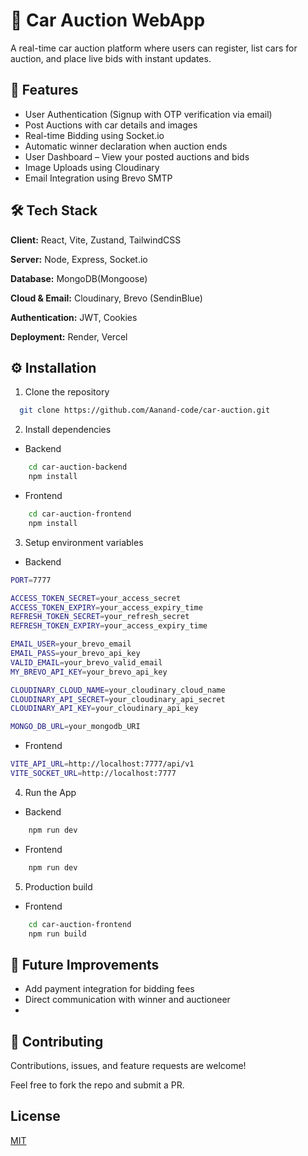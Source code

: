 
# 🚗 Car Auction WebApp

A real-time car auction platform where users can register, list cars for auction, and place live bids with instant updates.



## 🧩 Features

- User Authentication (Signup with OTP verification via email)
- Post Auctions with car details and images
- Real-time Bidding using Socket.io
- Automatic winner declaration when auction ends
- User Dashboard – View your posted auctions and bids
- Image Uploads using Cloudinary
- Email Integration using Brevo SMTP


## 🛠 Tech Stack

**Client:** React, Vite, Zustand, TailwindCSS

**Server:** Node, Express, Socket.io

**Database:** MongoDB(Mongoose)

**Cloud & Email:** Cloudinary, Brevo (SendinBlue)

**Authentication:** JWT, Cookies

**Deployment:** Render, Vercel


## ⚙️ Installation

1. Clone the repository

```bash
  git clone https://github.com/Aanand-code/car-auction.git
```
2. Install dependencies
- Backend
```bash
    cd car-auction-backend
    npm install
```
- Frontend
```bash
    cd car-auction-frontend
    npm install
```
3. Setup environment variables
- Backend
```bash
PORT=7777

ACCESS_TOKEN_SECRET=your_access_secret
ACCESS_TOKEN_EXPIRY=your_access_expiry_time
REFRESH_TOKEN_SECRET=your_refresh_secret
REFRESH_TOKEN_EXPIRY=your_access_expiry_time

EMAIL_USER=your_brevo_email
EMAIL_PASS=your_brevo_api_key
VALID_EMAIL=your_brevo_valid_email
MY_BREVO_API_KEY=your_brevo_api_key

CLOUDINARY_CLOUD_NAME=your_cloudinary_cloud_name
CLOUDINARY_API_SECRET=your_cloudinary_api_secret
CLOUDINARY_API_KEY=your_cloudinary_api_key

MONGO_DB_URL=your_mongodb_URI

```
- Frontend
```bash
VITE_API_URL=http://localhost:7777/api/v1
VITE_SOCKET_URL=http://localhost:7777
```
4. Run the App
- Backend
```bash
    npm run dev
```
- Frontend
```bash
    npm run dev
```
5. Production build
- Frontend
```bash
    cd car-auction-frontend
    npm run build
```
    
## 🧠 Future Improvements
- Add payment integration for bidding fees
- Direct communication with winner and auctioneer
- 
## 🤝 Contributing

Contributions, issues, and feature requests are welcome!

Feel free to fork the repo and submit a PR.


## License

[MIT](https://choosealicense.com/licenses/mit/)

